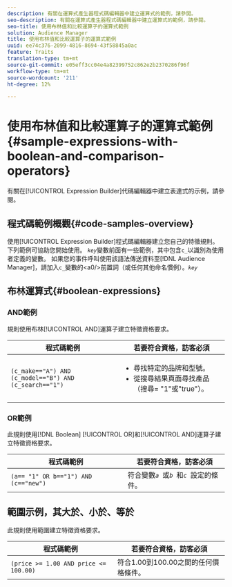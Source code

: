 ```yaml
---
description: 有關在運算式產生器程式碼編輯器中建立運算式的範例，請參閱。
seo-description: 有關在運算式產生器程式碼編輯器中建立運算式的範例，請參閱。
seo-title: 使用布林值和比較運算子的運算式範例
solution: Audience Manager
title: 使用布林值和比較運算子的運算式範例
uuid: ee74c376-2099-4816-8694-43f58845a0ac
feature: Traits
translation-type: tm+mt
source-git-commit: e05eff3cc04e4a82399752c862e2b2370286f96f
workflow-type: tm+mt
source-wordcount: '211'
ht-degree: 12%

---
```



# 使用布林值和比較運算子的運算式範例 {#sample-expressions-with-boolean-and-comparison-operators}

有關在[!UICONTROL Expression Builder]代碼編輯器中建立表達式的示例，請參閱。

## 程式碼範例概觀{#code-samples-overview}

<!-- r_tb_expression_samples.xml -->

使用[!UICONTROL Expression Builder]程式碼編輯器建立您自己的特徵規則。 下列範例可協助您開始使用。 *`key`*&#x200B;變數前面有一些範例，其中包含`c_`以識別為使用者定義的變數。 如果您的事件呼叫使用該語法傳送資料至[!DNL Audience Manager]，請加入`c_`變數的&lt;a0/>前置詞（或任何其他命名慣例）。*`key`*

## 布林運算式{#boolean-expressions}

### AND範例

規則使用布林[!UICONTROL AND]運算子建立特徵資格要求。

<table id="table_7C5E23EC9E0F43B182EA9771D7BB6E87"> 
 <thead> 
  <tr> 
   <th colname="col1" class="entry"> 程式碼範例 </th> 
   <th colname="col2" class="entry"> 若要符合資格，訪客必須 </th> 
  </tr> 
 </thead>
 <tbody> 
  <tr> 
   <td colname="col1"><code>(c_make=="A") AND (c_model=="B") AND (c_search=="1")</code> </td> 
   <td colname="col2"> 
    <ul id="ul_F1BB5084FB794BE7A3569F9C106FC481"> 
     <li id="li_56E8C3BACF1C4B33A46CF92C51FF2286">尋找特定的品牌和型號。 </li> 
     <li id="li_DD55F053BFCF4B0888B6994013000DB2">從搜尋結果頁面尋找產品（搜尋= "1"或"true"）。 </li> 
    </ul> </td> 
  </tr> 
 </tbody> 
</table>

### OR範例

此規則使用[!DNL Boolean] [!UICONTROL OR]和[!UICONTROL AND]運算子建立特徵資格要求。

<table id="table_6E8BA5EE1D7F4DCC9A92074D0C2C050E"> 
 <thead> 
  <tr> 
   <th colname="col1" class="entry"> 程式碼範例 </th> 
   <th colname="col2" class="entry"> 若要符合資格，訪客必須 </th> 
  </tr> 
 </thead>
 <tbody> 
  <tr> 
   <td colname="col1"><code>(a== "1" OR b=="1") AND (c=="new")</code> </td> 
   <td colname="col2"> 符合變數<code><i>a </i></code>或<code><i>b </i></code>和<code><i>c </i></code>設定的條件。 </td> 
  </tr> 
 </tbody> 
</table>

## 範圍示例，其大於、小於、等於

此規則使用範圍建立特徵資格要求。

<table id="table_988DE28E35D94348ADD334FB4C9F68D3"> 
 <thead> 
  <tr> 
   <th colname="col1" class="entry"> 程式碼範例 </th> 
   <th colname="col2" class="entry"> 若要符合資格，訪客必須 </th> 
  </tr> 
 </thead>
 <tbody> 
  <tr> 
   <td colname="col1"><code>(price &gt;= 1.00 AND price &lt;= 100.00)</code> </td> 
   <td colname="col2"> 符合1.00到100.00之間的任何價格條件。 </td> 
  </tr> 
 </tbody> 
</table>